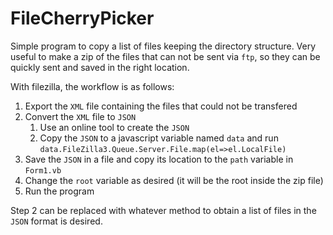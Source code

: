 # FileCherryPicker
 
Simple program to copy a list of files keeping the directory structure. Very useful to make a zip of the files that can not be sent via `ftp`, so they can be quickly sent and saved in the right location.

With filezilla, the workflow is as follows:
1. Export the `XML` file containing the files that could not be transfered
2. Convert the `XML` file to `JSON`
    1. Use an online tool to create the `JSON`
    1. Copy the `JSON` to a javascript variable named `data` and run `data.FileZilla3.Queue.Server.File.map(el=>el.LocalFile)`
3. Save the `JSON` in a file and copy its location to the `path` variable in `Form1.vb`
4. Change the `root` variable as desired (it will be the root inside the zip file)
5. Run the program

Step 2 can be replaced with whatever method to obtain a list of files in the `JSON` format is desired.
